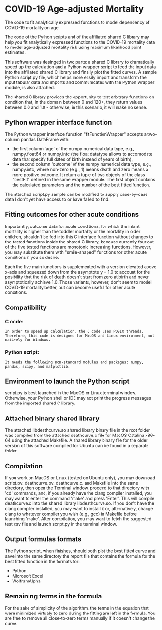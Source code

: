 # COVID-19 Age-adjusted Mortality

The code to fit analytically expressed functions to model dependency of COVID-19 mortality on age.

The code of the Python scripts and of the affiliated shared C library may help you fit analytically expressed functions to the COVID-19 mortality data to model age-adjusted mortality risk using maximum likelihood point estimates.

This software was desinged in two parts: a shared C library to dramatically speed up the calculation and a Python wrapper script to feed the input data into the affiliated shared C library and finally plot the fitted curves. A sample Python script.py file, which helps more easily import and transform the input tabular data and imports and communicates with the Python wrapper module, is also attached.

The shared C library provides the opportunity to test arbitrary functions on condition that, in the domain between 0 and 120+, they return values between 0.0 and 1.0 - otherwise, in this scenario, it will make no sense.

## Python wrapper interface function
The Python wrapper interface function "fitFunctionWrapper" accepts a two-column pandas DataFrame with:
- the first column 'age' of the numpy numerical data type, e.g., numpy.float64 or numpy.intc (the float datatype allows to accomodate data that specify full dates of birth instead of years of birth),
- the second column 'outcome' of the numpy numerical data type, e.g., numpy.intc, where non-zero (e.g., 1) means death and zero means a more positive outcome.
It return a tuple of two objects of the class "bestFit" defined in the same wrapper module. The first object contains the calculated parameters and the number of the best fitted function.

The attached script.py sample can be modified to supply case-by-case data I don't yet have access to or have failed to find.

## Fitting outcomes for other acute conditions
Importantly, outcome data for acute conditions, for which the infant mortality is higher than the toddler mortality or the mortality in older children, shouldn't be fed into this C interface function without changes to the tested functions inside the shared C library, because currently four out of the five tested functions are monotonic increasing functions. However, you may substitute them with "smile-shaped" functions for other acute conditions if you so desire.

Each the five main functions is supplemented with a version elevated above x-axis and squeezed down from the asymptote y = 1.0 to account for the posibility that the risk of death doesn't start from zero at birth and never asymptotically achieve 1.0. Those variants, however, don't seem to model COVID-19 mortality better, but can become useful for other acute conditions.

## Compatibility
### C code:
    In order to speed up calculation, the C code uses POSIX threads. Therefore, this code is designed for MacOS and Linux environment, not natively for Windows.
### Python script:
    It needs the following non-standard modules and packages: numpy, pandas, scipy, and matplotlib.

## Environment to launch the Python script
script.py is best launched in the MacOS or Linux terminal window. Otherwise, your Python shell or IDE may not print the progress messages from the imported shared C library.

## Attached binary shared library
The attached libdeathcurve.so shared library binary file in the root folder was compiled from the attached deathcurve.c file for MacOS Catalina x86-64 using the attached Makefile. A shared library binary file for the older version of this software compiled for Ubuntu can be found in a separate folder.

## Compilation
If you work on MacOS or Linux (tested on Ubuntu only), you may download script.py, deathcurve.py, deathcurve.c, and Makefile into the same directory, then open the Terminal window, proceed to that directory with 'cd' commands, and, if you already have the clang compiler installed, you may want to enter the command 'make' and press 'Enter'. This will compile deathcurve.c into the shared library libdeathcurve.so. If you don't have the clang compiler installed, you may want to install it or, alternatively, change clang to whatever compiler you wish (e.g., gcc) in Makefile before launching 'make'. After compilation, you may want to fetch the suggested test csv file and launch script.py in the terminal window.

## Output formulas formats
The Python script, when finishes, should both plot the best fitted curve and save into the same directory the report file that contains the formula for the best fitted function in the formats for:
* Python
* Microsoft Excel
* WolframAlpha

## Remaining terms in the formula
For the sake of simplicity of the algorithm, the terms in the equation that were minimized virtualy to zero during the fitting are left in the formula. You are free to remove all close-to-zero terms manually if it doesn't change the curve.
